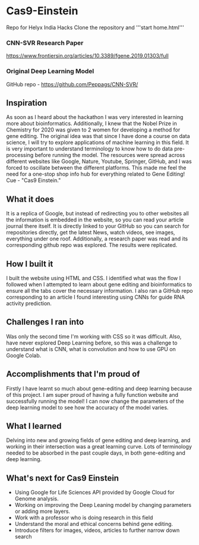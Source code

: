 # Cas9-Einstein
Repo for Helyx India Hacks
Clone the repository and '''start home.html'''

### CNN-SVR Research Paper
https://www.frontiersin.org/articles/10.3389/fgene.2019.01303/full

### Original Deep Learning Model
GitHub repo - https://github.com/Peppags/CNN-SVR/

## Inspiration
As soon as I heard about the hackathon I was very interested in learning more about bioinformatics. Additionally, I knew that the Nobel Prize in Chemistry for 2020 was given to 2 women for developing a method for gene editing. The original idea was that since I have done a course on data science, I will try to explore applications of machine learning in this field. It is very important to understand terminology to know how to do data pre-processing before running the model. The resources were spread across different websites like Google, Nature, Youtube, Springer, GitHub, and I was forced to oscillate between the different platforms. This made me feel the need for a one-stop shop info hub for everything related to Gene Editing! Cue - "Cas9 Einstein."

## What it does
It is a replica of Google, but instead of redirecting you to other websites all the information is embedded in the website, so you can read your article journal there itself. It is directly linked to your GitHub so you can search for rrepositories directly, get the latest News, watch videos, see images, everything under one roof. Additionally, a research paper was read and its corresponding github repo was explored. The results were replicated.

## How I built it
I built the website using HTML and CSS. I identified what was the flow I followed when I attempted to learn about gene editing and bioinformatics to ensure all the tabs cover the necessary information. I also ran a GitHub repo corresponding to an article I found interesting using CNNs for guide RNA activity prediction.

## Challenges I ran into
Was only the second time I'm working with CSS so it was difficult. Also, have never explored Deep Learning before, so this was a challenge to understand what is CNN, what is convolution and how to use GPU on Google Colab.

## Accomplishments that I'm proud of
Firstly I have learnt so much about gene-editing and deep learning because of this project. I am super proud of having a fully function website and successfully running the model! I can now change the parameters of the deep learning model to see how the accuracy of the model varies. 

## What I learned
Delving into new and growing fields of gene editing and deep learning, and working in their intersection was a great learning curve. Lots of terminology needed to be absorbed in the past couple days, in both gene-editing and deep learning.

## What's next for Cas9 Einstein
* Using Google for Life Sciences API provided by Google Cloud for Genome analysis.
* Working on improving the Deep Leaning model by changing parameters or adding more layers. 
* Work with a professor who is doing research in this field
* Understand the moral and ethical concerns behind gene editing.
* Introduce filters for images, videos, articles to further narrow down search
